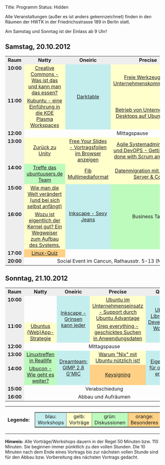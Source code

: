 Title: Programm
Status: Hidden

Alle Veranstaltungen (außer es ist anders gekennzeichnet) finden in den
Räumen der HWTK in der Friedrichsstrasse 189 in Berlin statt.

Am Samstag und Sonntag ist der Einlass ab 9 Uhr!

## Samstag, 20.10.2012

<table>
<tbody><tr>
<td style="text-align: center; vertical-align: middle; font-weight: bold; background-color: #eeeeee;" width="8%">Raum
</td><td style="text-align: center; vertical-align: middle; font-weight: bold; background-color: #eeeeee;" width="23%">Natty
</td><td style="text-align: center; vertical-align: middle; font-weight: bold; background-color: #eeeeee;" width="23%">Oneiric
</td><td style="text-align: center; vertical-align: middle; font-weight: bold; background-color: #eeeeee;" width="23%">Precise
</td><td style="text-align: center; vertical-align: middle; font-weight: bold; background-color: #eeeeee;" width="23%">Quantal
</td></tr>
<tr>
<td style="text-align: center; vertical-align: top; font-weight: bold; background-color: #eeeeee;">10:00
</td><td style="text-align: center; vertical-align: middle; background-color: #ffffcc;" rowspan="1">
            <a href="/2012/programm/creative_commons">Creative Commons - Was ist das und kann man das essen?</a>
        </td>
<td style="text-align: center; vertical-align: middle; background-color: #c4eeee;" rowspan="2">
            <a href="/2012/programm/darktable">Darktable</a>
        </td>
<td style="text-align: center; vertical-align: middle; background-color: #ffffcc;" rowspan="1">
            <a href="/2012/programm/freie_werkzeuge_zur_unternehmenskommunikation">Freie Werkzeuge zur Unternehmenskommunikation</a>
        </td>
<td style="text-align: center; vertical-align: middle; background-color: #c4eeee;" rowspan="2">
            <a href="/2012/programm/installationsworkshop">Installationsworkshop</a>
        </td>
</tr>
<tr>
<td style="text-align: center; vertical-align: top; font-weight: bold; background-color: #eeeeee;">11:00
</td><td style="text-align: center; vertical-align: middle; background-color: #ffffcc;">
            <a href="/2012/programm/kubuntu">Kubuntu - eine Einführung in die KDE Plasma Workspaces</a>
        </td>
<td style="text-align: center; vertical-align: middle; background-color: #ffffcc;">
            <a href="/2012/programm/unternehmens_desktops_auf_ubuntu_basis">Betrieb von Unternehmens-Desktops auf Ubuntu-Basis</a>
        </td>
</tr>
<tr>
<td style="text-align: center; vertical-align: top; font-weight: bold; background-color: #eeeeee;">12:00
</td><td style="text-align: center; vertical-align: middle;" colspan="4">Mittagspause
</td></tr>
<tr>
<td style="text-align: center; vertical-align: top; font-weight: bold; background-color: #eeeeee;">13:00
</td><td style="text-align: center; vertical-align: middle; background-color: #ffffcc;">
            <a href="/2012/programm/zurueck_zu_unity">Zurück zu Unity</a>
        </td>
<td style="text-align: center; vertical-align: middle; background-color: #ffffcc;">
            <a href="/2012/programm/free_your_slides">Free Your Slides - Vortragsfolien im Browser anzeigen</a>
        </td>
<td style="text-align: center; vertical-align: middle; background-color: #ffffcc;">
            <a href="/2012/programm/agile_systemadministration_und_devops">Agile Systemadministration und DevOPS - Getting Things done with Scrum and Kanban</a>
        </td>
<td style="text-align: center; vertical-align: middle; background-color: #ffffcc;">
            <a href="/2012/programm/haskell">Haskell</a>
        </td>
</tr>
<tr>
<td style="text-align: center; vertical-align: top; font-weight: bold; background-color: #eeeeee;">14:00
</td><td style="text-align: center; vertical-align: middle; background-color: #bdfbbd;">
            <a href="/2012/programm/treffe_das_ubuntuusers_de_team">Treffe das ubuntuusers.de Team</a>
        </td>
<td style="text-align: center; vertical-align: middle; background-color: #ffffcc;">
            <a href="/2012/programm/fib_multimediaformat">Fib Multimediaformat</a>
        </td>
<td style="text-align: center; vertical-align: middle; background-color: #ffffcc;">
            <a href="/2012/programm/datenmigration_mit_ubuntu_server">Datenmigration mit UBUNTU Server &amp; Co.</a>
        </td>
<td style="text-align: center; vertical-align: middle; background-color: #ffffcc;">
            <a href="/2012/programm/ownCloud">ownCloud</a>
        </td>
</tr>
<tr>
<td style="text-align: center; vertical-align: top; font-weight: bold; background-color: #eeeeee;">15:00
</td><td style="text-align: center; vertical-align: middle; background-color: #ffffcc;">
            <a href="/2012/programm/wie_man_die_welt_veraendert">Wie man die Welt verändert (und bei sich selbst anfängt)</a>
        </td>
<td style="text-align: center; vertical-align: middle; background-color: #c4eeee;" rowspan="2">
            <a href="/2012/programm/inkscape_sexy_eans">Inkscape - Sexy Jeans</a>
        </td>
<td style="text-align: center; vertical-align: middle; background-color: #bdfbbd;" rowspan="2">
<!-- <a href="/2012/programm/business_talk">--><!-- <a href="/2012/programm/business_talk">--><p>Business Talk</p>
<!--</a>--><!--</a>--></td>
<td style="text-align: center; vertical-align: middle; background-color: #ffffcc;"><a href="/2012/programm/kontinuerliche_integration_am_beispiel_mit _jenkins">Kontinuierliche Integration am Beispiel mit Jenkins</a></td>
</tr>
<tr>
<td style="text-align: center; vertical-align: top; font-weight: bold; background-color: #eeeeee;">16:00</td>
<td style="text-align: center; vertical-align: middle; background-color: #ffffcc;">
            <a href="/2012/programm/wozu_ist_eigentlich_der_kernel_gut">Wozu ist eigentlich der Kernel gut? Ein Wegweiser zum Aufbau des Systems.</a>
        </td>
<td style="text-align: center; vertical-align: middle; background-color: #ffffcc;">
            <a href="/2012/programm/ebook_erstellung_aus_latex_und_html">E-Book-Erstellung aus LaTeX und HTML</a>
        </td>
</tr>
<tr>
<td style="text-align: center; vertical-align: top; font-weight: bold; background-color: #eeeeee;">17:00
</td><td style="text-align: center; vertical-align: middle; background-color: #ffd085;">
            <a href="/2012/programm/linux_quiz">Linux-Quiz</a>
        </td>
<td>
        </td>
<td>
        </td>
<td>
        </td>
</tr>
<tr>
<td style="text-align: center; vertical-align: top; font-weight: bold; background-color: #eeeeee;">20:00
</td><td style="text-align: center; vertical-align: middle;" colspan="4">Social Event im Cancun, Rathausstr. 5-13 (Nähe Alexanderplatz)
</td></tr>
</tbody></table>

## Sonntag, 21.10.2012

<table>
<tbody><tr>
<td style="text-align: center; vertical-align: middle; font-weight: bold; background-color: #eeeeee;" width="8%">Raum
</td><td style="text-align: center; vertical-align: middle; font-weight: bold; background-color: #eeeeee;" width="23%">Natty
</td><td style="text-align: center; vertical-align: middle; font-weight: bold; background-color: #eeeeee;" width="23%">Oneiric
</td><td style="text-align: center; vertical-align: middle; font-weight: bold; background-color: #eeeeee;" width="23%">Precise
</td><td style="text-align: center; vertical-align: middle; font-weight: bold; background-color: #eeeeee;" width="23%">Quantal
</td></tr>
<tr>
<td style="text-align: center; vertical-align: top; font-weight: bold; background-color: #eeeeee;">10:00
</td><td>
<!--  <a href="/2012/programm/open_space">Open Space</a>--><!--  <a href="/2012/programm/open_space">Open Space</a>--></td>
<td style="text-align: center; vertical-align: middle; background-color: #c4eeee;" rowspan="2">
            <a href="/2012/programm/inkscape_grinsen_kann_jeder">Inkscape - Grinsen kann jeder</a>
        </td>
<td style="text-align: center; vertical-align: middle; background-color: #ffffcc;">
           <a href="/2012/programm/ubuntu_advantage">Ubuntu im Unternehmenseinsatz - Support durch Ubuntu Advantage</a>
        </td>
<td style="text-align: center; vertical-align: middle; background-color: #c4eeee;" rowspan="2">
         <a href="/2012/programm/ubuntu_libreoffice_development_workshop">Ubuntu-LibreOffice-Development-Workshop</a>
        </td>
</tr>
<tr>
<td style="text-align: center; vertical-align: top; font-weight: bold; background-color: #eeeeee;">11:00
</td><td style="text-align: center; vertical-align: middle; background-color: #ffffcc;">
            <a href="/2012/programm/ubuntus_web_app_strategie">Ubuntus (Web)App-Strategie</a>
        </td>
<td style="text-align: center; vertical-align: middle; background-color: #ffffcc;">
            <a href="/2012/programm/grep_everything">Grep everything - geschicktes Suchen in Anwendungsdaten</a>
        </td>
</tr>
<tr>
<td style="text-align: center; vertical-align: top; font-weight: bold; background-color: #eeeeee;">12:00
</td><td style="text-align: center; vertical-align: middle;" colspan="4">Mittagspause
</td></tr>
<tr>
<td style="text-align: center; vertical-align: top; font-weight: bold; background-color: #eeeeee;">13:00
</td><td style="text-align: center; vertical-align: middle; background-color: #bdfbbd;" rowspan="1">
            <a href="/2012/programm/linuxtreffen_in_reallife">Linuxtreffen in Reallife</a>
        </td>
<td style="text-align: center; vertical-align: middle; background-color: #c4eeee;" rowspan="2">
              <a href="/2012/programm/dreamteam">Dreamteam: GIMP 2.8 G'MIC</a>
        </td>
<td style="text-align: center; vertical-align: middle; background-color: #ffffcc;" rowspan="1">
            <a href="/2012/programm/warum_nix_mit_ubuntu">Warum "Nix" mit Ubuntu nützlich ist!</a>
        </td>
<td style="text-align: center; vertical-align: middle; background-color: #c4eeee;" rowspan="2">
            <a href="/2012/programm/eigene_apps_fuer_ownCloud_erstellen">Eigene Apps für ownCloud erstellen</a>
        </td>
</tr>
<tr>
<td style="text-align: center; vertical-align: top; font-weight: bold; background-color: #eeeeee;">14:00
</td><td style="text-align: center; vertical-align: middle; background-color: #bdfbbd;">
            <a href="/2012/programm/ubucon_wie_geht_es_weiter">Ubucon - Wie geht es weiter?</a>
        </td>
<td style="text-align: center; vertical-align: middle; background-color: #ffd085;">
            <a href="/2012/programm/keysigning">Keysigning</a>
        </td>
</tr>
<tr>
<td style="text-align: center; vertical-align: top; font-weight: bold; background-color: #eeeeee;">15:00</td>
<td style="text-align: center; vertical-align: middle;" colspan="4">Verabschiedung</td>
</tr>
<tr>
<td style="text-align: center; vertical-align: top; font-weight: bold; background-color: #eeeeee;">16:00</td>
<td style="text-align: center; vertical-align: middle;" colspan="4">Abbau und Aufräumen
</td></tr>
</tbody></table>
<table cellspacing="0" cellpadding="10" border="0">
<tbody><tr>
<td style="text-align: center; vertical-align: middle; font-weight: bold;">Legende:</td>
<td style="text-align: center; vertical-align: middle">
<table rules="all" cellspacing="1" cellpadding="3" border="1">
<tbody><tr>
<td style="text-align: center; vertical-align: middle; background-color: #c4eeee;">
            blau: Workshops
        </td>
<td style="text-align: center; vertical-align: middle; background-color: #ffffcc;">
            gelb: Vorträge
        </td>
<td style="text-align: center; vertical-align: middle; background-color: #bdfbbd;">
           grün: Diskussionen
        </td>
<td style="text-align: center; vertical-align: middle; background-color: #ffd085;">
            orange: Besonderes
        </td>
</tr>
</tbody></table>
</td>
</tr>
</tbody></table>

**Hinweis:** Alle Vorträge/Workshops dauern in der Regel 50 Minuten bzw.
110 Minuten. Sie beginnen immer pünktlich zu den vollen Stunden. Die 10
Minuten nach dem Ende eines Vortrags bis zur nächsten vollen Stunde sind
für den Abbau bzw. Vorbereitung des nächsten Vortrags gedacht.
